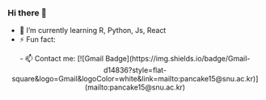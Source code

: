### Hi there 👋

- 🌱 I’m currently learning R, Python, Js, React
- ⚡ Fun fact: 
 
<div align=center>
- 📫 Contact me:	
	[![Gmail Badge](https://img.shields.io/badge/Gmail-d14836?style=flat-square&logo=Gmail&logoColor=white&link=mailto:pancake15@snu.ac.kr)](mailto:pancake15@snu.ac.kr)
	
</div>

<!--

[![Anurang's github stats](https://github-readme-stats.vercel.app/api?username=ArubaKLM)](https://github.com/anuraghazra/github-readme-stats)

**ArubaKLM/ArubaKLM** is a ✨ _special_ ✨ repository because its `README.md` (this file) appears on your GitHub profile.

Here are some ideas to get you started:

- 🔭 I’m currently working on ...
- 🌱 I’m currently learning ...
- 👯 I’m looking to collaborate on ...
- 🤔 I’m looking for help with ...
- 💬 Ask me about ...
- 📫 How to reach me: ...
- 😄 Pronouns: ...
- ⚡ Fun fact: ...
-->
<!--

  <div align=center>
	
  [![Hits](https://hits.seeyoufarm.com/api/count/incr/badge.svg?url=https%3A%2F%2Fgithub.com%2Fzzsza)](https://hits.seeyoufarm.com) 
	
  </div>
-->
